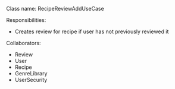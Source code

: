 Class name: RecipeReviewAddUseCase

Responsibilities:
- Creates review for recipe if user has not previously reviewed it

Collaborators:
- Review
- User
- Recipe
- GenreLibrary
- UserSecurity
